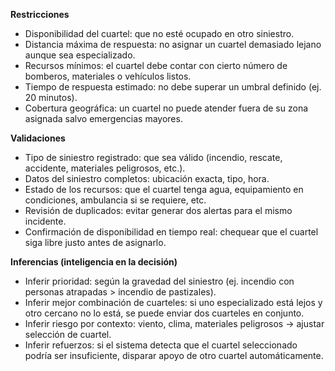 **Restricciones**

* Disponibilidad del cuartel: que no esté ocupado en otro siniestro.
* Distancia máxima de respuesta: no asignar un cuartel demasiado lejano aunque sea especializado.
* Recursos mínimos: el cuartel debe contar con cierto número de bomberos, materiales o vehículos listos.
* Tiempo de respuesta estimado: no debe superar un umbral definido (ej. 20 minutos).
* Cobertura geográfica: un cuartel no puede atender fuera de su zona asignada salvo emergencias mayores.

**Validaciones**

* Tipo de siniestro registrado: que sea válido (incendio, rescate, accidente, materiales peligrosos, etc.).
* Datos del siniestro completos: ubicación exacta, tipo, hora.
* Estado de los recursos: que el cuartel tenga agua, equipamiento en condiciones, ambulancia si se requiere, etc.
* Revisión de duplicados: evitar generar dos alertas para el mismo incidente.
* Confirmación de disponibilidad en tiempo real: chequear que el cuartel siga libre justo antes de asignarlo.

**Inferencias (inteligencia en la decisión)**

* Inferir prioridad: según la gravedad del siniestro (ej. incendio con personas atrapadas > incendio de pastizales).
* Inferir mejor combinación de cuarteles: si uno especializado está lejos y otro cercano no lo está, se puede enviar dos cuarteles en conjunto.
* Inferir riesgo por contexto: viento, clima, materiales peligrosos → ajustar selección de cuartel.
* Inferir refuerzos: si el sistema detecta que el cuartel seleccionado podría ser insuficiente, disparar apoyo de otro cuartel automáticamente.
